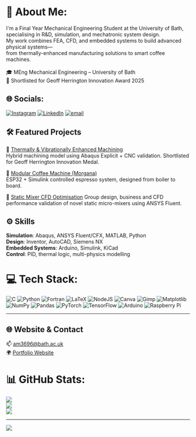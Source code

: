 # 💫 About Me:
I'm a Final Year Mechanical Engineering Student at the University of Bath, specialising in R&D, simulation, and mechatronic system design.<br>My work combines FEA, CFD, and embedded systems to build advanced physical systems—<br>from thermally-enhanced manufacturing solutions to smart coffee machines.<br><br>🎓 MEng Mechanical Engineering – University of Bath<br>🏅 Shortlisted for Geoff Herrington Innovation Award 2025

## 🌐 Socials:
[![Instagram](https://img.shields.io/badge/Instagram-%23E4405F.svg?logo=Instagram&logoColor=white)](https://instagram.com/hadou.07) [![LinkedIn](https://img.shields.io/badge/LinkedIn-%230077B5.svg?logo=linkedin&logoColor=white)](https://www.linkedin.com/in/hm7/) [![email](https://img.shields.io/badge/Email-D14836?logo=gmail&logoColor=white)](mailto:am3696@bath.ac.uk) 

## 🛠️ Featured Projects

🔹 [Thermally & Vibrationally Enhanced Machining](https://github.com/hadou7/thermally-vibrationally-enhanced-machining)  
Hybrid machining model using Abaqus Explicit + CNC validation. Shortlisted for Geoff Herrington Innovation Medal.

🔹 [Modular Coffee Machine (Morgana)](https://github.com/hadou7/modular-coffee-machine)  
ESP32 + Simulink controlled espresso system, designed from boiler to board.

🔹 [Static Mixer CFD Optimisation](https://github.com/hadou7/static-mixer-cfd)
Group design, business and CFD performance validation of novel static micro-mixers using ANSYS Fluent.

## ⚙️ Skills

**Simulation**: Abaqus, ANSYS Fluent/CFX, MATLAB, Python  
**Design**: Inventor, AutoCAD, Siemens NX  
**Embedded Systems**: Arduino, Simulink, KiCad  
**Control**: PID, thermal logic, multi-physics modelling  

# 💻 Tech Stack:
![C](https://img.shields.io/badge/c-%2300599C.svg?style=for-the-badge&logo=c&logoColor=white) ![Python](https://img.shields.io/badge/python-3670A0?style=for-the-badge&logo=python&logoColor=ffdd54) ![Fortran](https://img.shields.io/badge/Fortran-%23734F96.svg?style=for-the-badge&logo=fortran&logoColor=white) ![LaTeX](https://img.shields.io/badge/latex-%23008080.svg?style=for-the-badge&logo=latex&logoColor=white) ![NodeJS](https://img.shields.io/badge/node.js-6DA55F?style=for-the-badge&logo=node.js&logoColor=white) ![Canva](https://img.shields.io/badge/Canva-%2300C4CC.svg?style=for-the-badge&logo=Canva&logoColor=white) ![Gimp](https://img.shields.io/badge/Gimp-657D8B?style=for-the-badge&logo=gimp&logoColor=FFFFFF) ![Matplotlib](https://img.shields.io/badge/Matplotlib-%23ffffff.svg?style=for-the-badge&logo=Matplotlib&logoColor=black) ![NumPy](https://img.shields.io/badge/numpy-%23013243.svg?style=for-the-badge&logo=numpy&logoColor=white) ![Pandas](https://img.shields.io/badge/pandas-%23150458.svg?style=for-the-badge&logo=pandas&logoColor=white) ![PyTorch](https://img.shields.io/badge/PyTorch-%23EE4C2C.svg?style=for-the-badge&logo=PyTorch&logoColor=white) ![TensorFlow](https://img.shields.io/badge/TensorFlow-%23FF6F00.svg?style=for-the-badge&logo=TensorFlow&logoColor=white) ![Arduino](https://img.shields.io/badge/-Arduino-00979D?style=for-the-badge&logo=Arduino&logoColor=white) ![Raspberry Pi](https://img.shields.io/badge/-Raspberry_Pi-C51A4A?style=for-the-badge&logo=Raspberry-Pi)



---

## 🌐 Website & Contact

📫 am3696@bath.ac.uk  
🌍 [Portfolio Website](https://hadou.io)  

# 📊 GitHub Stats:
![](https://github-readme-stats.vercel.app/api?username=hadou7&theme=midnight-purple&hide_border=false&include_all_commits=false&count_private=false)<br/>
![](https://nirzak-streak-stats.vercel.app/?user=hadou7&theme=midnight-purple&hide_border=false)<br/>
![](https://github-readme-stats.vercel.app/api/top-langs/?username=hadou7&theme=midnight-purple&hide_border=false&include_all_commits=false&count_private=false&layout=compact)

---
[![](https://visitcount.itsvg.in/api?id=hadou7&icon=0&color=0)](https://visitcount.itsvg.in)
